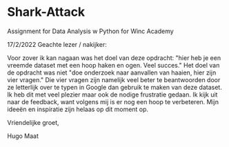 # Shark-Attack
Assignment for Data Analysis w Python for Winc Academy

17/2/2022
Geachte lezer / nakijker:

Voor zover ik kan nagaan was het doel van deze opdracht: "hier heb je een vreemde dataset met een hoop haken en ogen. Veel succes."
Het doel van de opdracht was niet "doe onderzoek naar aanvallen van haaien, hier zijn vier vragen." Die vier vragen zijn namelijk
veel beter te beantwoorden door ze letterlijk over te typen in Google dan gebruik te maken van deze dataset.
Ik heb dit met veel plezier maar ook de nodige frustratie gedaan. Ik kijk uit naar de feedback, want volgens mij is er nog een hoop
te verbeteren. Mijn ideeën en inspiratie zijn helaas op dit moment op. 

Vriendelijke groet,

Hugo Maat
